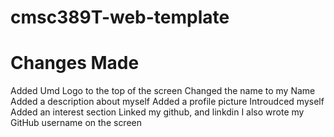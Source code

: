 # cmsc389T-web-template

# Changes Made
Added Umd Logo to the top of the screen 
Changed the name to my Name 
Added a description about myself
Added a profile picture 
Introudced myself
Added an interest section
Linked my github, and linkdin
I also wrote my GitHub username on the screen 
